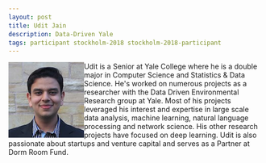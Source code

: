 ```yaml
---
layout: post
title: Udit Jain
description: Data-Driven Yale
tags: participant stockholm-2018 stockholm-2018-participant
---
```

<img align="left" width="150" height="150" src="/events/2018-04-stockholm/people/jain_udit.jpg" alt="Udit Jain"/>Udit is a Senior at Yale College where he is a double major in Computer Science and Statistics & Data Science. He's worked on numerous projects as a researcher with the Data Driven Environmental Research group at Yale. Most of his projects leveraged his interest and expertise in large scale data analysis, machine learning, natural language processing and network science. His other research projects have focused on deep learning. Udit is also passionate about startups and venture capital and serves as a Partner at Dorm Room Fund.